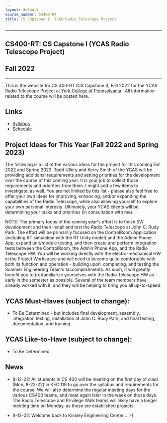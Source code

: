 ```yaml
---
layout: default
course_number: CS400-RT
title: CS Capstone I: YCAS Radio Telescope Project
---
```


--- --- --- --- --- --- --- --- --- --- --- --- --- --- --- --- --- --- --- --- --- --- --- ---

## CS400-RT: CS Capstone I (YCAS Radio Telescope Project)

## Fall 2022

--- --- --- --- --- --- --- --- --- --- --- --- --- --- --- --- --- --- --- --- --- --- --- ---

This is the website for CS 400-RT (CS Capstone I), Fall 2022 for the YCAS Radio Telescope Project at [York College of Pennsylvania](http://www.ycp.edu) .  All information related to the course will be posted here.

## Links

* [Syllabus](syllabus.html)
* [Schedule](schedule.html)

## Project Ideas for This Year (Fall 2022 and Spring 2023)
The following is a list of the various ideas for the project for this coming Fall 2022 and Spring 2023.  Todd Ullery and Kerry Smith of the YCAS will be providing additional requirements and setting priorities for the development over the course of this coming year.  It is your job to collect those requirements and priorities from them.  I might add a few items to investigate, as well.  You are not limited by this list - please also feel free to offer your own ideas for improving, enhancing, and/or expanding the capabilities of the Radio Telescope, while also allowing yourself to explore your own personal interests.  Ultimately, your YCAS clients will be determining your tasks and priorities (in consultation with me).

NOTE: The primary focus of the coming year's effort is to finish SW development and then install and test the Radio Telescope at John C. Rudy Park. The effort will be primarilly focused on the ControlRoom Application (including RT simulation with the RT Unity model) and the Admin Phone App, expand unit/module testing, and then create and perform integration tests between the ControlRoom, the Admin Phone App, and the Radio Telescope HW.  You will be working directly with the electro-mechanical HW in the Project Workspace and will need to become quite comfortable with both its function and operation - building upon, completing, and testing the Summer Engineering Team's taccomplishments.  As such, it will greatly benefit you to (re)familiarize yourselves with the Radio Telescope HW as early in the semester as possible.  Several of the team members have already worked with it, and they will be helping to bring you all up-to-speed.

## YCAS Must-Haves (subject to change):
* To Be Determined - but includes final development, assembly, integration testing, installation at John C. Rudy Park, and final testing, documentation, and training.

<!-- Commenting out until determined

* Put the finishing touches on the Admin Phone App and perform integration testing with the ControlRoom to interface with the Radio Telescope HW.

* Put the finishing touches on the ControlRoom application, including updates to the SW simulation of the RT through the Unity model.  Also, develop and perform full integration testing between the ControlRoom App and the RT HW mount.  This must include both "Happy Path" and exception level testing.

* Collect and charaterize the sensor data coming from the Embedded Sensor System (ESS) for normal vs abnormal operation.

* While collecting data, add a service that watches the data being collected, looking for possible instances of Radio Frequency Interference (RFI) and capturing lightning or flight (flightaware.com) information to be used to help explain why anomolies in a particular signal occurred. What other sources of RFI can be researched?

* Integrate existing Open Source software for displaying radio telescope data.  This work wa started last year - there is more yet to do.  Check with Todd and Kerry for what they want.

* Verify the control room WiFi can relay the Admin Phone App commands directly to the RT controller - bypassing the AWS path.

* Add an outdoor audio speaker to the control room allowing live or canned messages to be played automatically or via the Admin Phone App video screen. If Kerry sees someone climbing over the fence, he could give an audio warning by pressing a button. Another button (existing) can stow the telescope.  This work was started last year - we have the HW.

* Determine the actual monthly AWS expenses that the YCAS will incur.  Last year's team significantly reduced the complexity and cost, but we will still need to determine the actual cost reductions, and concentrate on keeping them as low as reasonably possible.  We need to keep the monthly cost in the $20 to $40 range.

* A review of the project's use of technology in order to consolidate, where possible, the multiple platforms used to create the product. I agree some cannot be changed, but let's review them anyway. This is a long-term software maintenance issue.  Consult with Todd Ullery on this, since he will ultimately be assuming responsibility for the Radio Telescope SW.

-->

## YCAS Like-to-Have (subject to change):
* To Be Determined

<!-- Commenting out until determined

* Todd Ullery wants to hear what the software developers think would be useful for the project.

* The VR/AR team should continue to update the Rudy Park model to allow the night sky and data points to be displayed.

* Improve the log reports in the control room and AWS to make it easier to verify the health of the system.


## Professor Hake's Ideas (subject to change):

* I think we should continue to concentrate on bringing the website "in-house" to the Control Room server, with limited access to start for members only, to limit web traffic through the park's network.  This was started last year - there might not be much more work to do.

* The team needs to button-up the entire project this year, between Fall and Spring.  With 4 students returning to the project, we're in good shape for continuity's sake.  Spin-up last year in CS481 went well, but it still took a great deal of time to get everyone up-to-speed.  I expect this year to go even more quickly.

-->

## News
<!-- Commenting out News until it's needed - and the dates will change, anyway


* 11-20-22: Moved the deadline for the Draft Tech Report to Mon, 12-6-21 by 7:00am

* 11-18-22: Moved assign07 (Final Report and Peer Evals) to Sat, 12-11-21 by Noon

* 11-18-22: Moved assign07 (Final Presentation) to Weds, 12-8-21, from 3:00p to 5:00p in KEC125.

* 9-24-22: Moved Assign06 (50% Working System) to Weds, 11-10-21.

* 9-24-22: Moved Assign05 (Minimum Working System) to Weds, 10-20-21.

* 9-15-22: Moved Assign04 (Design) due date to Weds, 9-29-21.

* 8-21-22: The Radio Telescope team will meet on a weekly basis for status report, and assignment and Milestone presentations on Wednesdays in-person in KEC 118.  Fridays will be reserved for team project work days to be arranged amongst yourselves.

-->

* 8-12-22: All students in CS 400 will be meeting on the first day of class (Mon, 8-22-22) in KEC 119 to go over the syllabus and requirements for the course.  We will also determine the regular meeting days for the various CS400 teams, and meet again later in the week on those days.  The Radio Telescope and Privilege Walk teams will likely have a longer meeting time on Monday, as those are established projects.

* 8-12-22: Welcome back to Kinsley Engineering Center...  :-)




